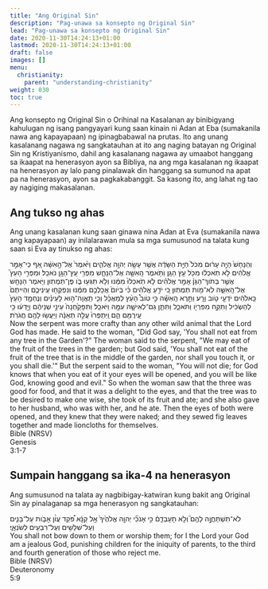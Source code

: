 ```yaml
---
title: "Ang Original Sin"
description: "Pag-unawa sa konsepto ng Original Sin"
lead: "Pag-unawa sa konsepto ng Original Sin"
date: 2020-11-30T14:24:13+01:00
lastmod: 2020-11-30T14:24:13+01:00
draft: false
images: []
menu:
  christianity:
    parent: "understanding-christianity"
weight: 030
toc: true
---
```


Ang konsepto ng Original Sin o Orihinal na Kasalanan ay binibigyang kahulugan ng isang pangyayari kung saan kinain ni Adan at Eba (sumakanila nawa ang kapayapaan) ng ipinagbabawal na prutas. Ito ang unang kasalanang nagawa ng sangkatauhan at ito ang naging batayan ng Original Sin ng Kristiyanismo, dahil ang kasalanang nagawa ay umaabot hanggang sa ikaapat na henerasyon ayon sa Bibliya, na ang mga kasalanan ng ikaapat na henerasyon ay lalo pang pinalawak din hanggang sa sumunod na apat pa na henerasyon, ayon sa pagkakabanggit. Sa kasong ito, ang lahat ng tao ay nagiging makasalanan.

## Ang tukso ng ahas
Ang unang kasalanan kung saan ginawa nina Adan at Eva (sumakanila nawa ang kapayapaan) ay inilalarawan mula sa mga sumusunod na talata kung saan si Eva ay tinukso ng ahas:
<div class="bible-wrapper">
  <div class="bible-verse">
    <div class="bible-hebrew">    
      וְהַנָּחָשׁ֙ הָיָ֣ה עָר֔וּם מִכֹּל֙ חַיַּ֣ת הַשָּׂדֶ֔ה אֲשֶׁ֥ר עָשָׂ֖ה יְהוָ֣ה אֱלֹהִ֑ים וַיֹּ֙אמֶר֙ אֶל־הָ֣אִשָּׁ֔ה אַ֚ף כִּֽי־אָמַ֣ר אֱלֹהִ֔ים לֹ֣א תֹֽאכְל֔וּ מִכֹּ֖ל עֵ֥ץ הַגָּֽן׃ 
      וַתֹּ֥אמֶר הָֽאִשָּׁ֖ה אֶל־הַנָּחָ֑שׁ מִפְּרִ֥י עֵֽץ־הַגָּ֖ן נֹאכֵֽל׃ 
      וּמִפְּרִ֣י הָעֵץ֮ אֲשֶׁ֣ר בְּתֹוךְ־הַגָּן֒ אָמַ֣ר אֱלֹהִ֗ים לֹ֤א תֹֽאכְלוּ֙ מִמֶּ֔נּוּ וְלֹ֥א תִגְּע֖וּ בֹּ֑ו פֶּן־תְּמֻתֽוּן׃ 
      וַיֹּ֥אמֶר הַנָּחָ֖שׁ אֶל־הָֽאִשָּׁ֑ה לֹֽא־מֹ֖ות תְּמֻתֽוּן׃ 
      כִּ֚י יֹדֵ֣עַ אֱלֹהִ֔ים כִּ֗י בְּיֹום֙ אֲכָלְכֶ֣ם מִמֶּ֔נּוּ וְנִפְקְח֖וּ עֵֽינֵיכֶ֑ם וִהְיִיתֶם֙ כֵּֽאלֹהִ֔ים יֹדְעֵ֖י טֹ֥וב וָרָֽע׃ 
      וַתֵּ֣רֶא הָֽאִשָּׁ֡ה כִּ֣י טֹוב֩ הָעֵ֨ץ לְמַאֲכָ֜ל וְכִ֧י תַֽאֲוָה־ה֣וּא לָעֵינַ֗יִם וְנֶחְמָ֤ד הָעֵץ֙ לְהַשְׂכִּ֔יל וַתִּקַּ֥ח מִפִּרְיֹ֖ו וַתֹּאכַ֑ל וַתִּתֵּ֧ן גַּם־לְאִישָׁ֛הּ עִמָּ֖הּ וַיֹּאכַֽל׃ 
      וַתִּפָּקַ֙חְנָה֙ עֵינֵ֣י שְׁנֵיהֶ֔ם וַיֵּ֣דְע֔וּ כִּ֥י עֵֽירֻמִּ֖ם הֵ֑ם וַֽיִּתְפְּרוּ֙ עֲלֵ֣ה תְאֵנָ֔ה וַיַּעֲשׂ֥וּ לָהֶ֖ם חֲגֹרֹֽת׃ 
    </div>
    <div class="translation">
      Now the serpent was more crafty than any other wild animal that the Lord God has made. He said to the woman, "Did God say, 'You shall not eat from any tree in the Garden'?" The woman said to the serpent, "We may eat of the fruit of the trees in the garden; but God said, 'You shall not eat of the fruit of the tree that is in the middle of the garden, nor shall you touch it, or you shall die.'" But the serpent said to the woman, "You will not die; for God knows that when you eat of it your eyes will be opened, and you will be like God, knowing good and evil." So when the woman saw that the three was good for food, and that it was a delight to the eyes, and that the tree was to be desired to make one wise, she took of its fruit and ate; and she also gave to her husband, who was with her, and he ate. Then the eyes of both were opened, and they knew that they were naked; and they sewed fig leaves together and made lioncloths for themselves.
    </div>  
  </div>
  <div class="bible-verse-no ot">
    <div class="book">Bible (NRSV)</div>
    <div class="chapter">Genesis</div>
    <div class="chapter-verse">3:1-7</div>
  </div>  
</div>

## Sumpain hanggang sa ika-4 na henerasyon
Ang sumusunod na talata ay nagbibigay-katwiran kung bakit ang Original Sin ay pinalaganap sa mga henerasyon ng sangkatauhan:
<div class="bible-wrapper">
  <div class="bible-verse">
    <div class="bible-hebrew">
    לֹא־תִשְׁתַּחֲוֶ֥֣ה לָהֶ֖ם֮ וְלֹ֣א תָעָבְדֵ֑ם֒ כִּ֣י אָנֹכִ֞י יְהוָ֤ה אֱלֹהֶ֙יךָ֙ אֵ֣ל קַנָּ֔א פֹּ֠קֵד עֲוֹ֨ן אָבֹ֧ות עַל־בָּנִ֛ים וְעַל־שִׁלֵּשִׁ֥ים וְעַל־רִבֵּעִ֖ים לְשֹׂנְאָֽ֑י׃ 
    </div>
    <div class="translation">
      You shall not bow down to them or worship them; for I the Lord your God am a jealous God, punishing children for the iniquity of parents, to the third and fourth generation of those who reject me.
    </div>  
  </div>
  <div class="bible-verse-no ot">
    <div class="book">Bible (NRSV)</div>
    <div class="chapter">Deuteronomy</div>
    <div class="chapter-verse">5:9</div>
  </div>  
</div>